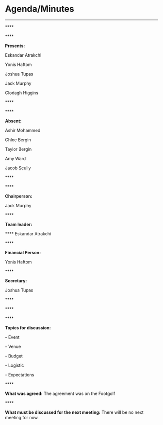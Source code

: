 # Agenda/Minutes

****

&#x20;****&#x20;

&#x20;****&#x20;

**Presents:**

Eskandar Atrakchi

Yonis Haftom

Joshua Tupas

Jack Murphy

Clodagh Higgins

&#x20;****&#x20;

&#x20;****&#x20;

**Absent:**

Ashir Mohammed

Chloe Bergin

Taylor Bergin

Amy Ward

Jacob Scully

&#x20;****&#x20;

&#x20;****&#x20;

**Chairperson:**

Jack Murphy

&#x20;****&#x20;

**Team leader:**

&#x20;**** Eskandar Atrakchi

&#x20;****&#x20;

**Financial Person:**

Yonis Haftom

&#x20;****&#x20;

**Secretary:**

Joshua Tupas

&#x20;****&#x20;

&#x20;****&#x20;

&#x20;****&#x20;

**Topics for discussion:**

\-        Event

\-        Venue

\-        Budget

\-        Logistic

\-        Expectations

&#x20;****&#x20;

**What was agreed:** The agreement was on the Footgolf

&#x20;****&#x20;

**What must be discussed for the next meeting:** There will be no next meeting for now.
